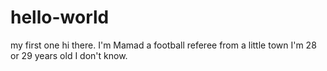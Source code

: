 # hello-world
my first one
hi there.
I'm Mamad a football referee from a little town
I'm 28 or 29 years old I don't know.
